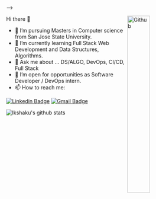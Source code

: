 <!-- ### Hi there 👋

<!--
**ikshaku/ikshaku** is a ✨ _special_ ✨ repository because its `README.md` (this file) appears on your GitHub profile.

Here are some ideas to get you started:

- 🔭 I’m currently working on ...
- 🌱 I’m currently learning ...
- 👯 I’m looking to collaborate on ...
- 🤔 I’m looking for help with ...
- 💬 Ask me about ...
- 📫 How to reach me: ...
- 😄 Pronouns: ...
- ⚡ Fun fact: ...
--> -->

Hi there 👋
<img width="35%" align="right" alt="Github" src="https://user-images.githubusercontent.com/48678280/88862734-4903af80-d201-11ea-968b-9c939d88a37c.gif" />

- 🔭 I’m  pursuing Masters in Computer science from San Jose State University.
- 🌱 I’m currently learning Full Stack Web Development and Data Structures, Algorithms.
- 💬 Ask me about ... DS/ALGO, DevOps, CI/CD, Full Stack
- 👯 I’m open for opportunities as Software Developer / DevOps intern.
- 📫 How to reach me: 

 [![Linkedin Badge](https://img.shields.io/badge/-Ikshaku_Goswami-blue?style=flat-square&logo=Linkedin&logoColor=white&link=https://www.linkedin.com/in/ikshaku/)](https://www.linkedin.com/in/ikshaku/) [![Gmail Badge](https://img.shields.io/badge/-ikshaku.goswami@gmail.com-c14438?style=flat-square&logo=Gmail&logoColor=white&link=mailto:ikshaku.goswami@gmail.com)](mailto:ikshaku.goswami@gmail.com)

 ![Ikshaku's github stats](https://github-readme-stats.vercel.app/api?username=ikshaku&show_icons=true&theme=dark)
